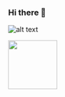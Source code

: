 ### Hi there 👋

<!--
**jesusrodriguezgonzalez/jesusrodriguezgonzalez** is a ✨ _special_ ✨ repository because its `README.md` (this file) appears on your GitHub profile.

Here are some ideas to get you started:

- 🔭 I’m currently working on ...
- 🌱 I’m currently learning ...
- 👯 I’m looking to collaborate on ...
- 🤔 I’m looking for help with ...
- 💬 Ask me about ...
- 📫 How to reach me: ...
- 😄 Pronouns: ...
- ⚡ Fun fact: ...
-->

![alt text](https://cdn0.iconfinder.com/data/icons/logos-brands-in-colors/128/react-256.png)

<img src="https://your-image-url.type" width="100" height="100">

